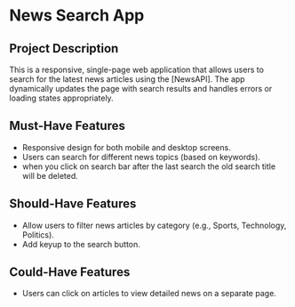 # News Search App
## Project Description
This is a responsive, single-page web application that allows users to search for the latest news articles using the [NewsAPI]. The app dynamically updates the page with search results and handles errors or loading states appropriately.

## Must-Have Features
- Responsive design for both mobile and desktop screens.
- Users can search for different news topics (based on keywords).
- when you click on search bar after the last search the old search title will be deleted. 

## Should-Have Features
- Allow users to filter news articles by category (e.g., Sports, Technology, Politics).
- Add keyup to the search button.

## Could-Have Features
- Users can click on articles to view detailed news on a separate page.



